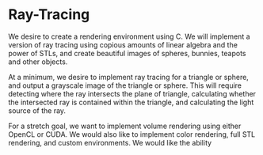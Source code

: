 # Ray-Tracing
We desire to create a rendering environment using C. We will implement a version of ray tracing using copious amounts of linear algebra and the power of STLs, and create beautiful images of spheres, bunnies, teapots and other objects. 

At a minimum, we desire to implement ray tracing for a triangle or sphere, and output a grayscale image of the triangle or sphere. This will require detecting where the ray intersects the plane of triangle, calculating whether the intersected ray is contained within the triangle, and calculating the light source of the ray. 

For a stretch goal, we want to implement volume rendering using either OpenCL or CUDA. We would also like to implement color rendering, full STL rendering, and custom environments. We would like the ability 

